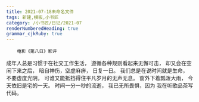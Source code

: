 ```yaml
---
title: 2021-07-18未命名文件 
tags: 新建,模板,小书匠
category: /小书匠/日记/2021-07
renderNumberedHeading: true
grammar_cjkRuby: true
---
```



		电影《第八日》影评
成年人总是习惯于在社交工作生活，
遵循各种规则看起来无懈可击，
却又会在空闲下来之后，
暗自神伤，空虚麻痹，
日复一日。
我们总是在说时间就是生命，
不要虚度光阴，
可谁又能抵挡得住平凡岁月的无声无息。
窗外下着瓢泼大雨，
今天依旧是宅的一天。
时间一分一秒的流逝，
我已无所畏惧，因为
我在听歌品茶写代码。